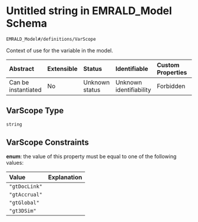 # Untitled string in EMRALD\_Model Schema

```txt
EMRALD_Model#/definitions/VarScope
```

Context of use for the variable in the model.

| Abstract            | Extensible | Status         | Identifiable            | Custom Properties | Additional Properties | Access Restrictions | Defined In                                                                                          |
| :------------------ | :--------- | :------------- | :---------------------- | :---------------- | :-------------------- | :------------------ | :-------------------------------------------------------------------------------------------------- |
| Can be instantiated | No         | Unknown status | Unknown identifiability | Forbidden         | Allowed               | none                | [EMRALD\_JsonSchemaV3\_0.json\*](../../../../out/EMRALD_JsonSchemaV3_0.json "open original schema") |

## VarScope Type

`string`

## VarScope Constraints

**enum**: the value of this property must be equal to one of the following values:

| Value         | Explanation |
| :------------ | :---------- |
| `"gtDocLink"` |             |
| `"gtAccrual"` |             |
| `"gtGlobal"`  |             |
| `"gt3DSim"`   |             |
